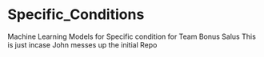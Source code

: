 # Specific_Conditions
Machine Learning Models for Specific condition for Team Bonus Salus
This is just incase John messes up the initial Repo
